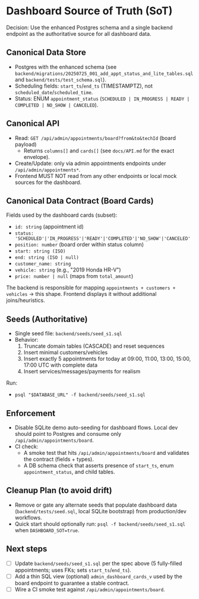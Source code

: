 # Dashboard Source of Truth (SoT)

Decision: Use the enhanced Postgres schema and a single backend endpoint as the authoritative source for all dashboard data.

## Canonical Data Store

- Postgres with the enhanced schema (see `backend/migrations/20250725_001_add_appt_status_and_lite_tables.sql` and `backend/tests/test_schema.sql`).
- Scheduling fields: `start_ts`/`end_ts` (TIMESTAMPTZ), not `scheduled_date`/`scheduled_time`.
- Status: ENUM `appointment_status` (`SCHEDULED | IN_PROGRESS | READY | COMPLETED | NO_SHOW | CANCELED`).

## Canonical API

- Read: `GET /api/admin/appointments/board?from&to&techId` (board payload)
  - Returns `columns[]` and `cards[]` (see `docs/API.md` for the exact envelope).
- Create/Update: only via admin appointments endpoints under `/api/admin/appointments*`.
- Frontend MUST NOT read from any other endpoints or local mock sources for the dashboard.

## Canonical Data Contract (Board Cards)

Fields used by the dashboard cards (subset):

- `id: string` (appointment id)
- `status: 'SCHEDULED'|'IN_PROGRESS'|'READY'|'COMPLETED'|'NO_SHOW'|'CANCELED'`
- `position: number` (board order within status column)
- `start: string (ISO)`
- `end: string (ISO | null)`
- `customer_name: string`
- `vehicle: string` (e.g., "2019 Honda HR-V")
- `price: number | null` (maps from `total_amount`)

The backend is responsible for mapping `appointments + customers + vehicles` -> this shape. Frontend displays it without additional joins/heuristics.

## Seeds (Authoritative)

- Single seed file: `backend/seeds/seed_s1.sql`
- Behavior:
  1) Truncate domain tables (CASCADE) and reset sequences
  2) Insert minimal customers/vehicles
  3) Insert exactly 5 appointments for today at 09:00, 11:00, 13:00, 15:00, 17:00 UTC with complete data
  4) Insert services/messages/payments for realism

Run:

- `psql "$DATABASE_URL" -f backend/seeds/seed_s1.sql`

## Enforcement

- Disable SQLite demo auto-seeding for dashboard flows. Local dev should point to Postgres and consume only `/api/admin/appointments/board`.
- CI check:
  - A smoke test that hits `/api/admin/appointments/board` and validates the contract (fields + types).
  - A DB schema check that asserts presence of `start_ts`, enum `appointment_status`, and child tables.

## Cleanup Plan (to avoid drift)

- Remove or gate any alternate seeds that populate dashboard data (`backend/tests/seed.sql`, local SQLite bootstrap) from production/dev workflows.
- Quick start should optionally run: `psql -f backend/seeds/seed_s1.sql` when `DASHBOARD_SOT=true`.

## Next steps

- [ ] Update `backend/seeds/seed_s1.sql` per the spec above (5 fully-filled appointments; uses FKs; sets `start_ts`/`end_ts`).
- [ ] Add a thin SQL view (optional) `admin_dashboard_cards_v` used by the board endpoint to guarantee a stable contract.
- [ ] Wire a CI smoke test against `/api/admin/appointments/board`.
